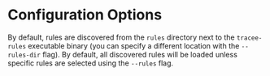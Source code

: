 # Configuration Options

By default, rules are discovered from the `rules` directory next to the `tracee-rules` executable binary (you can specify a different location with the `--rules-dir` flag). By default, all discovered rules will be loaded unless specific rules are selected using the `--rules` flag.